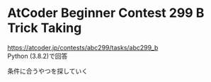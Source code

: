 # AtCoder Beginner Contest 299 B Trick Taking  
https://atcoder.jp/contests/abc299/tasks/abc299_b  
Python (3.8.2)で回答  

条件に合うやつを探していく
